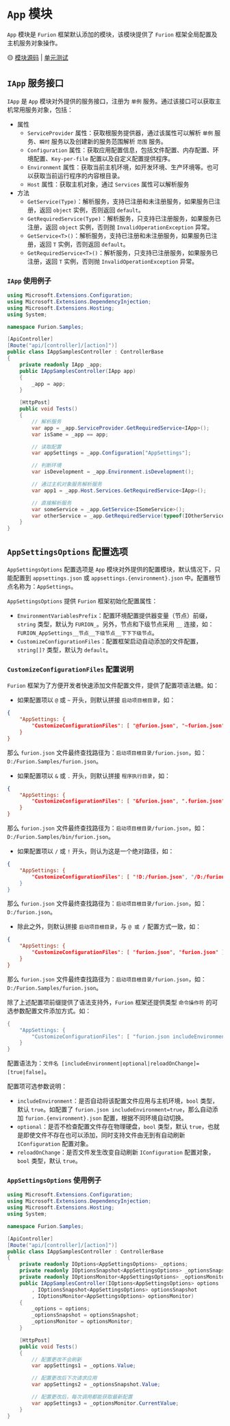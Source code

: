 # `App` 模块

`App` 模块是 `Furion` 框架默认添加的模块，该模块提供了 `Furion` 框架全局配置及主机服务对象操作。

🟡 [模块源码](https://gitee.com/dotnetchina/Furion/tree/experimental/framework/Furion/App) | [单元测试](https://gitee.com/dotnetchina/Furion/tree/experimental/tests/Furion.UnitTests/AppTests)

## `IApp` 服务接口

`IApp` 是 `App` 模块对外提供的服务接口，注册为 `单例` 服务。通过该接口可以获取主机常用服务对象，包括：

- 属性
  - `ServiceProvider` 属性：获取根服务提供器，通过该属性可以解析 `单例` 服务、`瞬时` 服务以及创建新的服务范围解析 `范围` 服务。
  - `Configuration` 属性：获取应用配置信息，包括文件配置、内存配置、环境配置、`Key-per-file` 配置以及自定义配置提供程序。
  - `Environment` 属性：获取当前主机环境，如开发环境、生产环境等。也可以获取当前运行程序的内容根目录。
  - `Host` 属性：获取主机对象，通过 `Services` 属性可以解析服务
- 方法
  - `GetService(Type)`：解析服务，支持已注册和未注册服务，如果服务已注册，返回 `object` 实例，否则返回 `default`。
  - `GetRequiredService(Type)`：解析服务，只支持已注册服务，如果服务已注册，返回 `object` 实例，否则抛 `InvalidOperationException` 异常。
  - `GetService<T>()`：解析服务，支持已注册和未注册服务，如果服务已注册，返回 `T` 实例，否则返回 `default`。
  - `GetRequiredService<T>()`：解析服务，只支持已注册服务，如果服务已注册，返回 `T` 实例，否则抛 `InvalidOperationException` 异常。

### `IApp` 使用例子

```cs
using Microsoft.Extensions.Configuration;
using Microsoft.Extensions.DependencyInjection;
using Microsoft.Extensions.Hosting;
using System;

namespace Furion.Samples;

[ApiController]
[Route("api/[controller]/[action]")]
public class IAppSamplesController : ControllerBase
{
    private readonly IApp _app;
    public IAppSamplesController(IApp app)
    {
        _app = app;
    }

    [HttpPost]
    public void Tests()
    {
        // 解析服务
        var app = _app.ServiceProvider.GetRequiredService<IApp>();
        var isSame = _app == app;

        // 读取配置
        var appSettings = _app.Configuration["AppSettings"];

        // 判断环境
        var isDevelopment = _app.Environment.isDevelopment();

        // 通过主机对象服务解析服务
        var app1 = _app.Host.Services.GetRequiredService<IApp>();

        // 直接解析服务
        var someService = _app.GetService<ISomeService>();
        var otherService = _app.GetRequiredService(typeof(IOtherService));
    }
}
```

## `AppSettingsOptions` 配置选项

`AppSettingsOptions` 配置选项是 `App` 模块对外提供的配置模块，默认情况下，只能配置到 `appsettings.json` 或 `appsettings.{environment}.json` 中。配置根节点名称为：`AppSettings`。

`AppSettingsOptions` 提供 `Furion` 框架初始化配置属性：

- `EnvironmentVariablesPrefix`：配置环境配置提供器变量（节点）前缀，`string` 类型，默认为 `FURION_`。另外，节点和下级节点采用 `__` 连接，如：`FURION_AppSettings__节点__下级节点__下下下级节点`。
- `CustomizeConfigurationFiles`：配置框架启动自动添加的文件配置，`string[]?` 类型，默认为 `default`。

### `CustomizeConfigurationFiles` 配置说明

`Furion` 框架为了方便开发者快速添加文件配置文件，提供了配置项语法糖。如：

- 如果配置项以 `@` 或 `~` 开头，则默认拼接 `启动项目根目录`，如：

```json
{
    "AppSettings: {
        "CustomizeConfigurationFiles": [ "@furion.json", "~furion.json" ]
    }
}
```

那么 `furion.json` 文件最终查找路径为：`启动项目根目录/furion.json`，如：`D:/Furion.Samples/furion.json`。

- 如果配置项以 `&` 或 `.` 开头，则默认拼接 `程序执行目录`，如：

```json
{
    "AppSettings: {
        "CustomizeConfigurationFiles": [ "&furion.json", ".furion.json" ]
    }
}
```

那么 `furion.json` 文件最终查找路径为：`启动项目根目录/furion.json`，如：`D:/Furion.Samples/bin/furion.json`。

- 如果配置项以 `/` 或 `!` 开头，则认为这是一个绝对路径，如：

```json
{
    "AppSettings: {
        "CustomizeConfigurationFiles": [ "!D:/furion.json", "/D:/furion.json" ]
    }
}
```

那么 `furion.json` 文件最终查找路径为：`启动项目根目录/furion.json`，如：`D:/furion.json`。

- 除此之外，则默认拼接 `启动项目根目录`，与 `@ 或 /` 配置方式一致，如：

```json
{
    "AppSettings: {
        "CustomizeConfigurationFiles": [ "furion.json", "furion.json" ]
    }
}
```

那么 `furion.json` 文件最终查找路径为：`启动项目根目录/furion.json`，如：`D:/Furion.Samples/furion.json`。

除了上述配置项前缀提供了语法支持外，`Furion` 框架还提供类型 `命令操作符` 的可选参数配置文件添加方式。如：

```cs
{
    "AppSettings: {
        "CustomizeConfigurationFiles": [ "furion.json includeEnvironment=true optional=false reloadOnChange=false" ]
    }
}
```

配置语法为：`文件名 [includeEnvironment|optional|reloadOnChange]=[true|false]`。

配置项可选参数说明：

- `includeEnvironment`：是否自动将该配置文件应用与主机环境，`bool` 类型，默认 `true`。如配置了 `furion.json includeEnvironment=true`，那么自动添加 `furion.{environment}.json` 配置，根据不同环境自动切换。
- `optional`：是否不检查配置文件存在物理硬盘，`bool` 类型，默认 `true`，也就是即使文件不存在也可以添加，同时支持文件由无到有自动刷新 `IConfiguration` 配置对象。
- `reloadOnChange`：是否文件发生改变自动刷新 `IConfiguration` 配置对象，`bool` 类型，默认 `true`。

### `AppSettingsOptions` 使用例子

```cs
using Microsoft.Extensions.Configuration;
using Microsoft.Extensions.DependencyInjection;
using Microsoft.Extensions.Hosting;
using System;

namespace Furion.Samples;

[ApiController]
[Route("api/[controller]/[action]")]
public class IAppSamplesController : ControllerBase
{
    private readonly IOptions<AppSettingsOptions> _options;
    private readonly IOptionsSnapshot<AppSettingsOptions> _optionsSnapshot;
    private readonly IOptionsMonitor<AppSettingsOptions> _optionsMonitor;
    public IAppSamplesController(IOptions<AppSettingsOptions> options
        , IOptionsSnapshot<AppSettingsOptions> optionsSnapshot
        , IOptionsMonitor<AppSettingsOptions> optionsMonitor)
    {
        _options = options;
        _optionsSnapshot = optionsSnapshot;
        _optionsMonitor = optionsMonitor;
    }

    [HttpPost]
    public void Tests()
    {
        // 配置更改不会刷新
        var appSettings1 = _options.Value;

        // 配置更改后下次请求应用
        var appSettings2 = _optionsSnapshot.Value;

        // 配置更改后，每次调用都能获取最新配置
        var appSettings3 = _optionsMonitor.CurrentValue;
    }
}
```